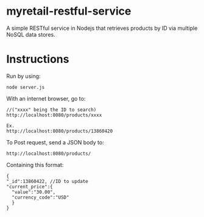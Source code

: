# myretail-restful-service
A simple RESTful service in Nodejs that retrieves products by ID via multiple NoSQL data stores.

# Instructions
Run by using:
```
node server.js
```

With an internet browser, go to:
```
//("xxxx" being the ID to search)
http://localhost:8080/products/xxxx

Ex.
http://localhost:8080/products/13860420
```

To Post request, send a JSON body to:
```
http://localhost:8080/products/
```
Containing this format:
```
{
"_id":13860422, //ID to update
"current_price":{
  "value":"30.00",
  "currency_code":"USD"
  }
}
```

